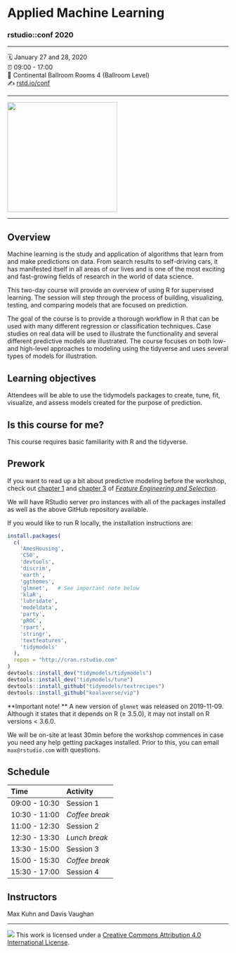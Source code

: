Applied Machine Learning
================

### rstudio::conf 2020

-----

:spiral_calendar: January 27 and 28, 2020  
:alarm_clock:     09:00 - 17:00  
:hotel: Continental Ballroom Rooms 4 (Ballroom Level)      
:writing_hand:    [rstd.io/conf](http://rstd.io/conf)

-----


<img src="https://github.com/rstudio-conf-2020/applied-ml/raw/master/images/rotate.gif" width="250" align="middle">


-------

## Overview

Machine learning is the study and application of algorithms that learn from and make predictions on data. From search results to self-driving cars, it has manifested itself in all areas of our lives and is one of the most exciting and fast-growing fields of research in the world of data science. 

This two-day course will provide an overview of using R for supervised learning. The session will step through the process of building, visualizing, testing, and comparing models that are focused on prediction. 

The goal of the course is to provide a thorough workflow in R that can be used with many different regression or classification techniques. Case studies on real data will be used to illustrate the functionality and several different predictive models are illustrated. The course focuses on both low- and high-level approaches to modeling using the tidyverse and uses several types of models for illustration.

## Learning objectives

Attendees will be able to use the tidymodels packages to create, tune, fit, visualize, and assess models created for the purpose of prediction.

## Is this course for me?

This course requires basic familiarity with R and the tidyverse.

## Prework

If you want to read up a bit about predictive modeling before the workshop, check out [chapter 1](https://bookdown.org/max/FES/intro-intro.html) and [chapter 3](https://bookdown.org/max/FES/review-predictive-modeling-process.html) of [_Feature Engineering and Selection_](https://bookdown.org/max/FES/). 

We will have RStudio server pro instances with all of the packages installed as well as the above GitHub repository available. 

If you would like to run R locally, the installation instructions are:

```r
install.packages(
  c(
    'AmesHousing',
    'C50',
    'devtools',
    'discrim',
    'earth',
    'ggthemes',
    'glmnet',   # See important note below
    'klaR',
    'lubridate',
    'modeldata',
    'party',
    'pROC',
    'rpart',
    'stringr',
    'textfeatures',
    'tidymodels'
  ),
  repos = "http://cran.rstudio.com"
)
devtools::install_dev("tidymodels/tidymodels")
devtools::install_dev("tidymodels/tune")
devtools::install_github("tidymodels/textrecipes")
devtools::install_github("koalaverse/vip")
```

**Important note! **  A new version of `glmnet` was released on 2019-11-09. Although it states that it depends on R (≥ 3.5.0), it may not install on R versions < 3.6.0. 

We will be on-site at least 30min before the workshop commences in case you need any help getting packages installed. Prior to this, you can email `max@rstudio.com` with questions. 




## Schedule

| Time          | Activity         |
| :------------ | :--------------- |
| 09:00 - 10:30 | Session 1        |
| 10:30 - 11:00 | *Coffee break*   |
| 11:00 - 12:30 | Session 2        |
| 12:30 - 13:30 | *Lunch break*    |
| 13:30 - 15:00 | Session 3        |
| 15:00 - 15:30 | *Coffee break*   |
| 15:30 - 17:00 | Session 4        |

## Instructors

Max Kuhn and Davis Vaughan

-----

![](https://i.creativecommons.org/l/by/4.0/88x31.png) This work is
licensed under a [Creative Commons Attribution 4.0 International
License](https://creativecommons.org/licenses/by/4.0/).
